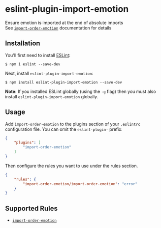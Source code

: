 # eslint-plugin-import-emotion

Ensure emotion is imported at the end of absolute imports\
See [`import-order-emotion`](./docs/rules/import-order-emotion.md) documentation for details

## Installation

You'll first need to install [ESLint](http://eslint.org):

```
$ npm i eslint --save-dev
```

Next, install `eslint-plugin-import-emotion`:

```
$ npm install eslint-plugin-import-emotion --save-dev
```

**Note:** If you installed ESLint globally (using the `-g` flag) then you must also install `eslint-plugin-import-emotion` globally.

## Usage

Add `import-order-emotion` to the plugins section of your `.eslintrc` configuration file. You can omit the `eslint-plugin-` prefix:

```json
{
    "plugins": [
        "import-order-emotion"
    ]
}
```


Then configure the rules you want to use under the rules section.

```json
{
    "rules": {
        "import-order-emotion/import-order-emotion": "error"
    }
}
```

## Supported Rules

* [`import-order-emotion`](./docs/rules/import-order-emotion.md)





